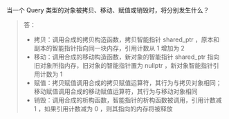 当一个 Query 类型的对象被拷贝、移动、赋值或销毁时，将分别发生什么？

> 答：
>
> * 拷贝：调用合成的拷贝构造函数，拷贝智能指针 shared_ptr ，原本和副本的智能指针指向同一块内存，引用计数从 1 增加为 2
> * 移动：调用合成的移动构造函数，新对象的智能指针 shared_ptr 指向旧对象所指内存，旧对象的智能指针置为 nullptr ，新对象智能指针引用计数为 1
> * 赋值：拷贝赋值调用合成的拷贝赋值运算符，其行为与拷贝对象相同；移动赋值调用合成的移动赋值运算符，其行为与移动对象相同
> * 销毁：调用合成的析构函数，智能指针的析构函数被调用，引用计数减 1 ，如果引用计数减为 0 ，则其指向的内存将被释放
